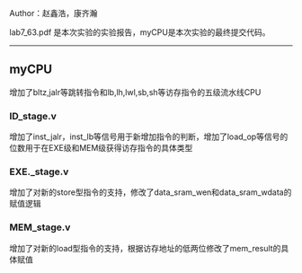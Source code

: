 Author：赵鑫浩，康齐瀚

lab7_63.pdf 是本次实验的实验报告，myCPU是本次实验的最终提交代码。

---

## myCPU

增加了bltz,jalr等跳转指令和lb,lh,lwl,sb,sh等访存指令的五级流水线CPU

### ID_stage.v

增加了inst_jalr，inst_lb等信号用于新增加指令的判断，增加了load_op等信号的位数用于在EXE级和MEM级获得访存指令的具体类型

### EXE._stage.v

增加了对新的store型指令的支持，修改了data_sram_wen和data_sram_wdata的赋值逻辑

### MEM_stage.v

增加了对新的load型指令的支持，根据访存地址的低两位修改了mem_result的具体赋值